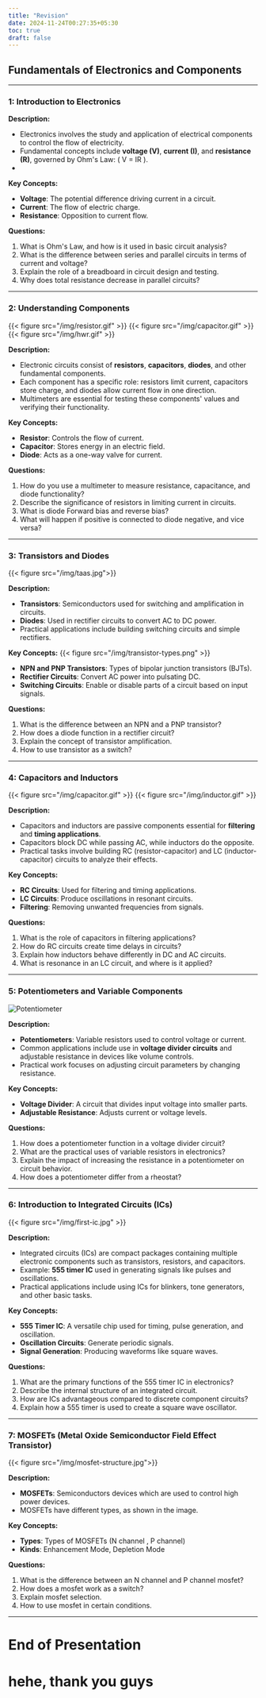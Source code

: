 ```yaml
---
title: "Revision"
date: 2024-11-24T00:27:35+05:30
toc: true
draft: false
---
```


## **Fundamentals of Electronics and Components**

---

### **1: Introduction to Electronics**
**Description:**
- Electronics involves the study and application of electrical components to control the flow of electricity.
- Fundamental concepts include **voltage (V)**, **current (I)**, and **resistance (R)**, governed by Ohm's Law: \( V = IR \).
- 

**Key Concepts:**
- **Voltage**: The potential difference driving current in a circuit.
- **Current**: The flow of electric charge.
- **Resistance**: Opposition to current flow.

**Questions:**
1. What is Ohm's Law, and how is it used in basic circuit analysis?
2. What is the difference between series and parallel circuits in terms of current and voltage?
3. Explain the role of a breadboard in circuit design and testing.
4. Why does total resistance decrease in parallel circuits?

---

### **2: Understanding Components**
{{< figure src="/img/resistor.gif" >}}
{{< figure src="/img/capacitor.gif"  >}}
{{< figure src="/img/hwr.gif"  >}}

**Description:**
- Electronic circuits consist of **resistors**, **capacitors**, **diodes**, and other fundamental components.
- Each component has a specific role: resistors limit current, capacitors store charge, and diodes allow current flow in one direction.
- Multimeters are essential for testing these components' values and verifying their functionality.

**Key Concepts:**
- **Resistor**: Controls the flow of current.
- **Capacitor**: Stores energy in an electric field.
- **Diode**: Acts as a one-way valve for current.

**Questions:**
1. How do you use a multimeter to measure resistance, capacitance, and diode functionality?
2. Describe the significance of resistors in limiting current in circuits.
3. What is diode Forward bias and reverse bias?
4. What will happen if positive is connected to diode negative, and vice versa?

---

### **3: Transistors and Diodes**

{{< figure src="/img/taas.jpg">}}

**Description:**
- **Transistors**: Semiconductors used for switching and amplification in circuits.
- **Diodes**: Used in rectifier circuits to convert AC to DC power.
- Practical applications include building switching circuits and simple rectifiers.

**Key Concepts:**
{{< figure src="/img/transistor-types.png" >}}

- **NPN and PNP Transistors**: Types of bipolar junction transistors (BJTs).
- **Rectifier Circuits**: Convert AC power into pulsating DC.
- **Switching Circuits**: Enable or disable parts of a circuit based on input signals.

**Questions:**
1. What is the difference between an NPN and a PNP transistor?
2. How does a diode function in a rectifier circuit?
3. Explain the concept of transistor amplification.
4. How to use transistor as a switch?

---

### **4: Capacitors and Inductors**

{{< figure src="/img/capacitor.gif" >}}
{{< figure src="/img/inductor.gif" >}}


**Description:**
- Capacitors and inductors are passive components essential for **filtering** and **timing applications**.
- Capacitors block DC while passing AC, while inductors do the opposite.
- Practical tasks involve building RC (resistor-capacitor) and LC (inductor-capacitor) circuits to analyze their effects.

**Key Concepts:**
- **RC Circuits**: Used for filtering and timing applications.
- **LC Circuits**: Produce oscillations in resonant circuits.
- **Filtering**: Removing unwanted frequencies from signals.

**Questions:**
1. What is the role of capacitors in filtering applications?
2. How do RC circuits create time delays in circuits?
3. Explain how inductors behave differently in DC and AC circuits.
4. What is resonance in an LC circuit, and where is it applied?

---

### **5: Potentiometers and Variable Components**
![Potentiometer](https://i.pinimg.com/736x/fa/b5/e0/fab5e0b7a7aa6028ffb29febc00b55d6.jpg)

**Description:**
- **Potentiometers**: Variable resistors used to control voltage or current.
- Common applications include use in **voltage divider circuits** and adjustable resistance in devices like volume controls.
- Practical work focuses on adjusting circuit parameters by changing resistance.

**Key Concepts:**
- **Voltage Divider**: A circuit that divides input voltage into smaller parts.
- **Adjustable Resistance**: Adjusts current or voltage levels.

**Questions:**
1. How does a potentiometer function in a voltage divider circuit?
2. What are the practical uses of variable resistors in electronics?
3. Explain the impact of increasing the resistance in a potentiometer on circuit behavior.
4. How does a potentiometer differ from a rheostat?

---

### **6: Introduction to Integrated Circuits (ICs)**

{{< figure src="/img/first-ic.jpg" >}}

**Description:**
- Integrated circuits (ICs) are compact packages containing multiple electronic components such as transistors, resistors, and capacitors.
- Example: **555 timer IC** used in generating signals like pulses and oscillations.
- Practical applications include using ICs for blinkers, tone generators, and other basic tasks.

**Key Concepts:**
- **555 Timer IC**: A versatile chip used for timing, pulse generation, and oscillation.
- **Oscillation Circuits**: Generate periodic signals.
- **Signal Generation**: Producing waveforms like square waves.

**Questions:**
1. What are the primary functions of the 555 timer IC in electronics?
2. Describe the internal structure of an integrated circuit.
3. How are ICs advantageous compared to discrete component circuits?
4. Explain how a 555 timer is used to create a square wave oscillator.

---

### **7: MOSFETs (Metal Oxide Semiconductor Field Effect Transistor)**

{{< figure src="/img/mosfet-structure.jpg">}}

**Description:**
- **MOSFETs**: Semiconductors devices which are used to control high power devices.
- MOSFETs have different types, as shown in the image.

**Key Concepts:**

- **Types**: Types of MOSFETs (N channel , P channel)
- **Kinds**: Enhancement Mode, Depletion Mode

**Questions:**
1. What is the difference between an N channel and P channel mosfet?
2. How does a mosfet work as a switch?
3. Explain mosfet selection.
4. How to use mosfet in certain conditions.

---

# **End of Presentation**

# hehe, thank you guys
